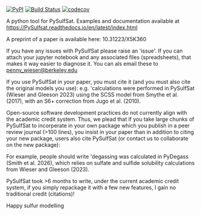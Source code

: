 [![PyPI](https://badgen.net/pypi/v/PySulfSat)](https://pypi.org/project/PySulfSat/)
[![Build Status](https://github.com/PennyWieser/PySulfSat/actions/workflows/main.yml/badge.svg?branch=main)](https://github.com/PennyWieser/PySulfSat/actions/workflows/main.yml)
[![codecov](https://codecov.io/gh/PennyWieser/PySulfSat/branch/main/graph/badge.svg)](https://codecov.io/gh/PennyWieser/PySulfSat/branch/main)

A python tool for PySulfSat.
Examples and documentation available at
https://PySulfsat.readthedocs.io/en/latest/index.html



A preprint of a paper is available here: 10.31223/X5K360

If you have any issues with PySulfSat please raise an 'issue'. If you can attach your jupyter notebook and any associated files (spreadsheets), that makes it way easier to diagnose it. You can als
email these to penny_wieser@berkeley.edu

If you use PySulfSat in your paper, you must cite it (and you must also cite the original models you use):
e.g.
'calculations were performed in PySulfSat (Wieser and Gleeson 2023) using the SCSS model from Smythe et al. (2017), with an S6+ correction from Jugo et al. (2010).

Open-source software development practices do not currently align with the academic credit system. Thus, we plead that if you take large chunks of PySulfSat to incorperate in your own package which you publish in a peer review journal (>100 lines), you insist in your paper than in addition to citing your new package,
users also cite PySulfSat (or contact us to collaborate on the new package):

For example, people should write 'degassing was calculated in PyDegass (Smith et al. 2026), which relies on sulfate and sulfide solubility calculations from Wieser and Gleeson (2023).

 PySulfSat took >6 months to write, under the current academic credit system, if you simply repackage it with a few new features, I gain no traditional credit (citations)!

 Happy sulfur modelling


